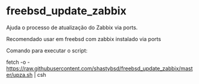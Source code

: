 # freebsd_update_zabbix
Ajuda o processo de atualização do Zabbix via ports.

Recomendado usar em freebsd com zabbix instalado via ports

Comando para executar o script:

fetch -o - https://raw.githubusercontent.com/shastybsd/freebsd_update_zabbix/master/upza.sh | csh
